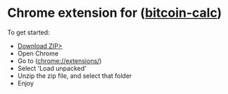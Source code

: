 # Chrome extension for ([bitcoin-calc](https://github.com/eesazahed/bitcoin-calc))

To get started:

- <a href="https://github.com/eesazahed/bitcoin-calc-chrome-extension/archive/refs/heads/main.zip" rel="nofollow">Download ZIP></a>
- Open Chrome
- Go to ([chrome://extensions/](chrome://extensions/))
- Select 'Load unpacked'
- Unzip the zip file, and select that folder
- Enjoy
